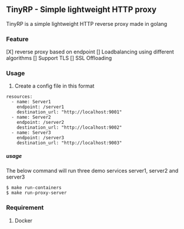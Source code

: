 ## TinyRP - Simple lightweight HTTP proxy

TinyRP is a simple lightweight HTTP reverse proxy made in golang

### Feature

[X] reverse proxy based on endpoint 
[] Loadbalancing using different algorithms
[] Support TLS
[] SSL Offloading


### Usage

1. Create a config file in this format

```
resources:
  - name: Server1
    endpoint: /server1
    destination_url: "http://localhost:9001"
  - name: Server2
    endpoint: /server2
    destination_url: "http://localhost:9002"
  - name: Server3
    endpoint: /server3
    destination_url: "http://localhost:9003"

```


##### usage

The below command will run three demo services server1, server2 and server3

```
$ make run-containers
$ make run-proxy-server
```

### Requirement

1. Docker